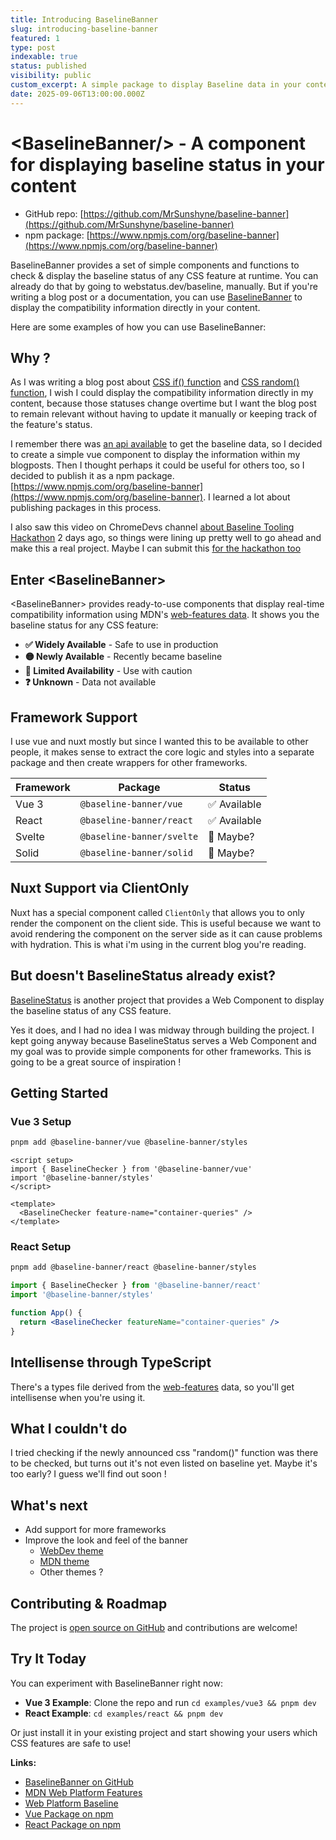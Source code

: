```yaml
---
title: Introducing BaselineBanner
slug: introducing-baseline-banner
featured: 1
type: post
indexable: true
status: published
visibility: public
custom_excerpt: A simple package to display Baseline data in your content.
date: 2025-09-06T13:00:00.000Z
---
```


# &lt;BaselineBanner/&gt; - A component for displaying baseline status in your content

- GitHub repo: [https://github.com/MrSunshyne/baseline-banner](https://github.com/MrSunshyne/baseline-banner)
- npm package: [https://www.npmjs.com/org/baseline-banner](https://www.npmjs.com/org/baseline-banner)

BaselineBanner provides a set of simple components and functions to check & display the baseline status of any CSS feature at runtime. You can already do that by going to webstatus.dev/baseline, manually. But if you're writing a blog post or a documentation, you can use [BaselineBanner](https://github.com/MrSunshyne/baseline-banner) to display the compatibility information directly in your content.

Here are some examples of how you can use BaselineBanner:

<BaselineCheckerWrapper feature-name="popover"></BaselineCheckerWrapper>

<BaselineCheckerWrapper feature-name="if"></BaselineCheckerWrapper>

<BaselineCheckerWrapper feature-name="grid"></BaselineCheckerWrapper>

<BaselineCheckerWrapper feature-name="flexbox"></BaselineCheckerWrapper>

<BaselineCheckerWrapper feature-name="custom-properties"></BaselineCheckerWrapper>


## Why ?

As I was writing a blog post about [CSS if() function](/blog/71-css-if-function-guide) and [CSS random() function](/blog/70-css-random-function-guide), I wish I could display the compatibility information directly in my content, because those statuses change overtime but I want the blog post to remain relevant without having to update it manually or keeping track of the feature's status. 

I remember there was [an api available](https://web.dev/articles/web-platform-dashboard-baseline#the_json_response_structure) to get the baseline data, so I decided to create a simple vue component to display the information within my blogposts. Then I thought perhaps it could be useful for others too, so I decided to publish it as a npm package. [https://www.npmjs.com/org/baseline-banner](https://www.npmjs.com/org/baseline-banner). I learned a lot about publishing packages in this process.

I also saw this video on ChromeDevs channel [about Baseline Tooling Hackathon](https://www.youtube.com/watch?v=ayVPB3O-Lcw) 2 days ago, so things were lining up pretty well to go ahead and make this a real project. Maybe I can submit this [for the hackathon too](https://baseline.devpost.com/)

## Enter &lt;BaselineBanner&gt;

&lt;BaselineBanner&gt; provides ready-to-use components that display real-time compatibility information using MDN's [web-features data](https://github.com/web-platform-dx/web-features). It shows you the baseline status for any CSS feature:

- **✅ Widely Available** - Safe to use in production
- **🟡 Newly Available** - Recently became baseline
- **🔴 Limited Availability** - Use with caution
- **❓ Unknown** - Data not available

## Framework Support

I use vue and nuxt mostly but since I wanted this to be available to other people, it makes sense to extract the core logic and styles into a separate package and then create wrappers for other frameworks.

| Framework | Package | Status |
|-----------|---------|---------|
| Vue 3 | `@baseline-banner/vue` | ✅ Available |
| React | `@baseline-banner/react` | ✅ Available |
| Svelte | `@baseline-banner/svelte` | 🔄 Maybe? |
| Solid | `@baseline-banner/solid` | 🔄 Maybe? |

## Nuxt Support via ClientOnly 

Nuxt has a special component called `ClientOnly` that allows you to only render the component on the client side. This is useful because we want to avoid rendering the component on the server side as it can cause problems with hydration. This is what i'm using in the current blog you're reading.

## But doesn't BaselineStatus already exist? 

[BaselineStatus](https://github.com/web-platform-dx/baseline-status) is another project that provides a Web Component to display the baseline status of any CSS feature.

Yes it does, and I had no idea I was midway through building the project. I kept going anyway because BaselineStatus serves a Web Component and my goal was to provide simple components for other frameworks. This is going to be a great source of inspiration ! 

## Getting Started

### Vue 3 Setup

```bash
pnpm add @baseline-banner/vue @baseline-banner/styles
```

```vue
<script setup>
import { BaselineChecker } from '@baseline-banner/vue'
import '@baseline-banner/styles'
</script>

<template>
  <BaselineChecker feature-name="container-queries" />
</template>
```

### React Setup

```bash
pnpm add @baseline-banner/react @baseline-banner/styles
```

```jsx
import { BaselineChecker } from '@baseline-banner/react'
import '@baseline-banner/styles'

function App() {
  return <BaselineChecker featureName="container-queries" />
}
```
## Intellisense through TypeScript

There's a types file derived from the [web-features](https://github.com/web-platform-dx/web-features) data, so you'll get intellisense when you're using it.

## What I couldn't do

I tried checking if the newly announced css "random()" function was there to be checked, but turns out it's not even listed on baseline yet. Maybe it's too early? I guess we'll find out soon !

## What's next

- Add support for more frameworks
- Improve the look and feel of the banner
  - [WebDev theme](https://web.dev/blog/show-baseline-status)
  - [MDN theme](https://developer.mozilla.org/en-US/blog/baseline-evolution-on-mdn/)
  - Other themes ?

## Contributing & Roadmap


The project is [open source on GitHub](https://github.com/MrSunshyne/baseline-banner) and contributions are welcome! 

## Try It Today

You can experiment with BaselineBanner right now:

- **Vue 3 Example**: Clone the repo and run `cd examples/vue3 && pnpm dev`
- **React Example**: `cd examples/react && pnpm dev`

Or just install it in your existing project and start showing your users which CSS features are safe to use!

**Links:**
- [BaselineBanner on GitHub](https://github.com/MrSunshyne/baseline-banner)
- [MDN Web Platform Features](https://github.com/web-platform-dx/web-features)
- [Web Platform Baseline](https://web.dev/baseline/)
- [Vue Package on npm](https://www.npmjs.com/package/@baseline-banner/vue)
- [React Package on npm](https://www.npmjs.com/package/@baseline-banner/react)
